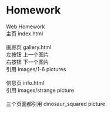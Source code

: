 # Homework
Web Homework<br>
主页 index.html  
<br>
画廊页 gallery.html  
    左按钮 上一个图片  
    右按钮 下一个图片  
    引用 images/1-6 pictures  
<br>
信息页 info.html  
    引用 images/strange picture  
<br>
三个页面都引用 dinosaur_squared picture  
